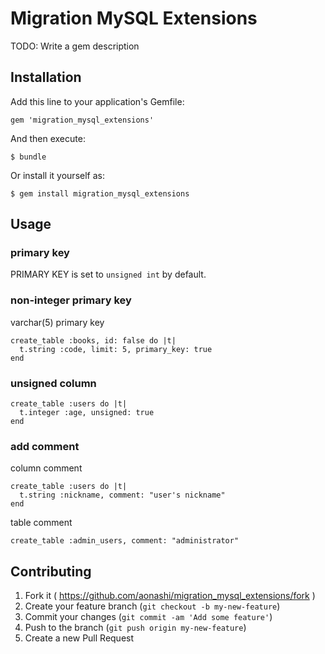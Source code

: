 # Migration MySQL Extensions

TODO: Write a gem description

## Installation

Add this line to your application's Gemfile:

    gem 'migration_mysql_extensions'

And then execute:

    $ bundle

Or install it yourself as:

    $ gem install migration_mysql_extensions

## Usage

### primary key

PRIMARY KEY is set to `unsigned int` by default.

### non-integer primary key

varchar(5) primary key

    create_table :books, id: false do |t|
      t.string :code, limit: 5, primary_key: true
    end

### unsigned column

    create_table :users do |t|
      t.integer :age, unsigned: true
    end

### add comment

column comment

    create_table :users do |t|
      t.string :nickname, comment: "user's nickname"
    end

table comment

    create_table :admin_users, comment: "administrator"


## Contributing

1. Fork it ( https://github.com/aonashi/migration_mysql_extensions/fork )
2. Create your feature branch (`git checkout -b my-new-feature`)
3. Commit your changes (`git commit -am 'Add some feature'`)
4. Push to the branch (`git push origin my-new-feature`)
5. Create a new Pull Request
